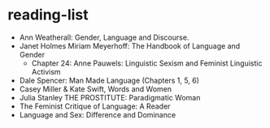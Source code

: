 # reading-list

- Ann Weatherall: Gender, Language and Discourse.
- Janet Holmes Miriam Meyerhoff: The Handbook of Language and Gender
  - Chapter 24: Anne Pauwels: Linguistic Sexism and Feminist Linguistic Activism
- Dale Spencer: Man Made Language (Chapters 1, 5, 6)
- Casey Miller & Kate Swift, Words and Women
- Julia Stanley THE PROSTITUTE: Paradigmatic Woman
- The Feminist Critique of Language: A Reader
- Language and Sex: Difference and Dominance
